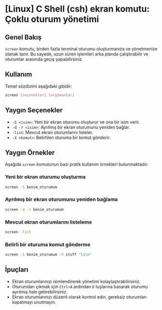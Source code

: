 # [Linux] C Shell (csh) ekran komutu: Çoklu oturum yönetimi

## Genel Bakış
`screen` komutu, birden fazla terminal oturumu oluşturmanıza ve yönetmenize olanak tanır. Bu sayede, uzun süren işlemleri arka planda çalıştırabilir ve oturumlar arasında geçiş yapabilirsiniz.

## Kullanım
Temel sözdizimi aşağıdaki gibidir:
```bash
screen [seçenekler] [argümanlar]
```

## Yaygın Seçenekler
- `-S <isim>`: Yeni bir ekran oturumu oluşturur ve ona bir isim verir.
- `-d -r <isim>`: Ayrılmış bir ekran oturumunu yeniden bağlar.
- `-list`: Mevcut ekran oturumlarını listeler.
- `-X <komut>`: Belirtilen oturuma bir komut gönderir.

## Yaygın Örnekler
Aşağıda `screen` komutunun bazı pratik kullanım örnekleri bulunmaktadır:

### Yeni bir ekran oturumu oluşturma
```bash
screen -S benim_oturumum
```

### Ayrılmış bir ekran oturumunu yeniden bağlama
```bash
screen -d -r benim_oturumum
```

### Mevcut ekran oturumlarını listeleme
```bash
screen -list
```

### Belirli bir oturuma komut gönderme
```bash
screen -S benim_oturumum -X stuff "ls\n"
```

## İpuçları
- Ekran oturumlarınızı isimlendirerek yönetimi kolaylaştırabilirsiniz.
- Oturumdan çıkmak için `Ctrl+A` ardından `D` tuşlarına basarak oturumu ayrılmış hale getirebilirsiniz.
- Ekran oturumlarınızı düzenli olarak kontrol edin, gereksiz oturumları kapatmayı unutmayın.